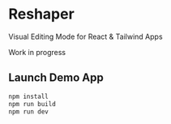 # Reshaper

Visual Editing Mode for React & Tailwind Apps

Work in progress

## Launch Demo App

```sh
npm install
npm run build
npm run dev
```
